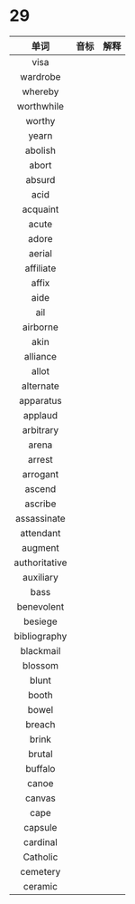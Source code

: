 # 29

|     单词      | 音标 | 解释 |
| :-----------: | :--: | :--: |
|     visa      |      |      |
|   wardrobe    |      |      |
|    whereby    |      |      |
|  worthwhile   |      |      |
|    worthy     |      |      |
|     yearn     |      |      |
|    abolish    |      |      |
|     abort     |      |      |
|    absurd     |      |      |
|     acid      |      |      |
|   acquaint    |      |      |
|     acute     |      |      |
|     adore     |      |      |
|    aerial     |      |      |
|   affiliate   |      |      |
|     affix     |      |      |
|     aide      |      |      |
|      ail      |      |      |
|   airborne    |      |      |
|     akin      |      |      |
|   alliance    |      |      |
|     allot     |      |      |
|   alternate   |      |      |
|   apparatus   |      |      |
|    applaud    |      |      |
|   arbitrary   |      |      |
|     arena     |      |      |
|    arrest     |      |      |
|   arrogant    |      |      |
|    ascend     |      |      |
|    ascribe    |      |      |
|  assassinate  |      |      |
|   attendant   |      |      |
|    augment    |      |      |
| authoritative |      |      |
|   auxiliary   |      |      |
|     bass      |      |      |
|  benevolent   |      |      |
|    besiege    |      |      |
| bibliography  |      |      |
|   blackmail   |      |      |
|    blossom    |      |      |
|     blunt     |      |      |
|     booth     |      |      |
|     bowel     |      |      |
|    breach     |      |      |
|     brink     |      |      |
|    brutal     |      |      |
|    buffalo    |      |      |
|     canoe     |      |      |
|    canvas     |      |      |
|     cape      |      |      |
|    capsule    |      |      |
|   cardinal    |      |      |
|   Catholic    |      |      |
|   cemetery    |      |      |
|    ceramic    |      |      |